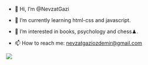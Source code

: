 - 👋 Hi, I’m @NevzatGazi

- 🌱 I’m currently learning html-css and javascript.

- 👀 I’m interested in books, psychology and chess♟.

- 📫 How to reach me: nevzatgaziozdemir@gmail.com



<img src="https://github-readme-stats.vercel.app/api?username=NevzatGazi&&show_icons=true&title_color=ffffff&icon_color=bb2acf&text_color=daf7dc&bg_color=151515">



<!---
NevzatGazi/NevzatGazi is a ✨ special ✨ repository because its `README.md` (this file) appears on your GitHub profile.
You can click the Preview link to take a look at your changes.
--->
